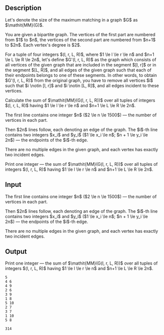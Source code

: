 ## Description

<div><p>Let's denote the size of the maximum matching in a graph $G$ as $\mathit{MM}(G)$.</p><p>You are given a bipartite graph. The vertices of the first part are numbered from $1$ to $n$, the vertices of the second part are numbered from $n+1$ to $2n$. <span class="tex-font-style-bf">Each vertex's degree is $2$</span>.</p><p>For a tuple of four integers $(l, r, L, R)$, where $1 \le l \le r \le n$ and $n+1 \le L \le R \le 2n$, let's define $G'(l, r, L, R)$ as the graph which consists of all vertices of the given graph that are included in the segment $[l, r]$ or in the segment $[L, R]$, and all edges of the given graph such that each of their endpoints belongs to one of these segments. In other words, to obtain $G'(l, r, L, R)$ from the original graph, you have to remove all vertices $i$ such that $i \notin [l, r]$ and $i \notin [L, R]$, and all edges incident to these vertices.</p><p>Calculate the sum of $\mathit{MM}(G(l, r, L, R))$ over all tuples of integers $(l, r, L, R)$ having $1 \le l \le r \le n$ and $n+1 \le L \le R \le 2n$.</p></div><div class="input-specification"><p>The first line contains one integer $n$ ($2 \le n \le 1500$)&nbsp;— the number of vertices in each part.</p><p>Then $2n$ lines follow, each denoting an edge of the graph. The $i$-th line contains two integers $x_i$ and $y_i$ ($1 \le x_i \le n$; $n + 1 \le y_i \le 2n$)&nbsp;— the endpoints of the $i$-th edge.</p><p>There are no multiple edges in the given graph, and each vertex has <span class="tex-font-style-bf">exactly</span> two incident edges.</p></div><div class="output-specification"><p>Print one integer&nbsp;— the sum of $\mathit{MM}(G(l, r, L, R))$ over all tuples of integers $(l, r, L, R)$ having $1 \le l \le r \le n$ and $n+1 \le L \le R \le 2n$.</p></div>

## Input

<p>The first line contains one integer $n$ ($2 \le n \le 1500$)&nbsp;— the number of vertices in each part.</p><p>Then $2n$ lines follow, each denoting an edge of the graph. The $i$-th line contains two integers $x_i$ and $y_i$ ($1 \le x_i \le n$; $n + 1 \le y_i \le 2n$)&nbsp;— the endpoints of the $i$-th edge.</p><p>There are no multiple edges in the given graph, and each vertex has <span class="tex-font-style-bf">exactly</span> two incident edges.</p>

## Output

<p>Print one integer&nbsp;— the sum of $\mathit{MM}(G(l, r, L, R))$ over all tuples of integers $(l, r, L, R)$ having $1 \le l \le r \le n$ and $n+1 \le L \le R \le 2n$.</p>





```input1
5
4 6
4 9
2 6
3 9
1 8
5 10
2 7
3 7
1 10
5 8
```




```output1
314
```


